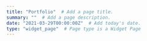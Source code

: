 ```yaml
---
title: "Portfolio"  # Add a page title.
summary: ""  # Add a page description.
date: "2021-03-29T00:00:00Z"  # Add today's date.
type: "widget_page"  # Page type is a Widget Page
---
```

